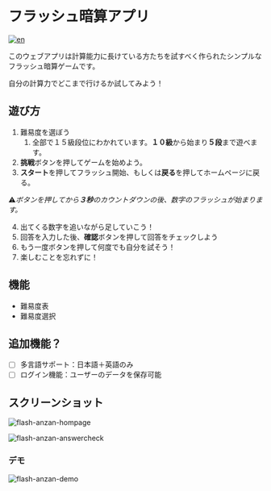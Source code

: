 # フラッシュ暗算アプリ
[![en](https://img.shields.io/badge/lang-en-blue.svg)](https://github.com/renm10/flash-anzan/blob/main/README.md)

このウェブアプリは計算能力に長けている方たちを試すべく作られたシンプルなフラッシュ暗算ゲームです。

自分の計算力でどこまで行けるか試してみよう！

## 遊び方
1. 難易度を選ぼう
    1. 全部で１５級段位にわかれています。**１０級**から始まり**５段**まで遊べます。
2. **挑戦**ボタンを押してゲームを始めよう。
3. **スタート**を押してフラッシュ開始、もしくは**戻る**を押してホームページに戻る。

⚠️*ボタンを押してから**３秒**のカウントダウンの後、数字のフラッシュが始まります。*

4. 出てくる数字を追いながら足していこう！
5. 回答を入力した後、**確認**ボタンを押して回答をチェックしよう
6. もう一度ボタンを押して何度でも自分を試そう！
7. 楽しむことを忘れずに！

## 機能
* 難易度表
* 難易度選択

## 追加機能？
- [ ] 多言語サポート：日本語＋英語のみ
- [ ] ログイン機能：ユーザーのデータを保存可能

## スクリーンショット
![flash-anzan-hompage](https://github.com/renm10/flash-anzan/assets/43124584/25e3ce16-c9e2-4627-b35b-1fcf1867ff83)

![flash-anzan-answercheck](https://github.com/renm10/flash-anzan/assets/43124584/c3ec6d25-d0dc-454b-bb23-270de15f6854)

### デモ
![flash-anzan-demo](https://github.com/renm10/flash-anzan/assets/43124584/98b328ed-6015-4045-be3b-7343334963b1)